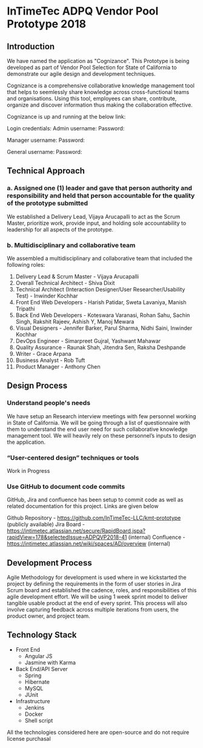 # InTimeTec ADPQ Vendor Pool Prototype 2018

## Introduction
We have named the application as "Cognizance". This Prototype is being developed as part of Vendor Pool Selection for State of California to demonstrate our agile design and development techniques. 

Cognizance is a comprehensive collaborative knowledge management tool that helps to seemlessly share knowledge across cross-functional teams and organisations. Using this tool, employees can share, contribute, organize and discover information thus making the collaboration effective.

Cognizance is up and running at the below link: <Raunak>

Login credentials:
Admin username:
Password:

Manager username:
Password:

General username:
Password:

## Technical Approach

### a. Assigned one (1) leader and gave that person authority and responsibility and held that person accountable for the quality of the prototype submitted

We established a Delivery Lead, Vijaya Arucapalli to act as the Scrum Master, prioritize work, provide input, and holding sole accountability to leadership for all aspects of the prototype.

### b. Multidisciplinary and collaborative team

We assembled a multidisciplinary and collaborative team that included the following roles:
1. Delivery Lead & Scrum Master - Vijaya Arucapalli
2. Overall Technical Architect - Shiva Dixit
3. Technical Architect (Interaction Designer/User Researcher/Usability Test) - Inwinder Kochhar
4. Front End Web Developers - Harish Patidar, Sweta Lavaniya, Manish Tripathi
5. Back End Web Developers - Koteswara Varanasi, Rohan Sahu, Sachin Singh, Rakshit Rajeev, Ashish Y, Manoj Mewara
6. Visual Designers - Jennifer Barker, Parul Sharma, Nidhi Saini, Inwinder Kochhar
7. DevOps Engineer - Simarpreet Gujral, Yashwant Mahawar
8. Quality Assurance - Raunak Shah, Jitendra Sen, Raksha Deshpande
9. Writer - Grace Arpana
10. Business Analyst - Rob Tuft
11. Product Manager - Anthony Chen

## Design Process

### Understand people's needs
We have setup an Research interview meetings with few personnel working in State of California. We will be going through a list of questionnaire with them to understand the end user need for such collaborative knowledge management tool. We will heavily rely on these personnel’s inputs to design the application.

### “User-centered design” techniques or tools
Work in Progress
  
### Use GitHub to document code commits
GitHub, Jira and confluence has been setup to commit code as well as related documentation for this project. Links are given below

Github Repository - https://github.com/InTimeTec-LLC/kmt-prototype (publicly available)
Jira Board - https://intimetec.atlassian.net/secure/RapidBoard.jspa?rapidView=178&selectedIssue=ADPQVP2018-41 (internal)
Confluence - https://intimetec.atlassian.net/wiki/spaces/AD/overview (internal)


## Development Process
Agile Methodology for development is used where in we kickstarted the project by defining the requirements in the form of user stories in Jira Scrum board and established the cadence, roles, and responsibilities of this agile development effort. We will be using 1 week sprint model to deliver tangible usable product at the end of every sprint. This process will also involve capturing feedback across multiple iterations from users, the product owner, and project team.

## Technology Stack

* Front End
    * Angular JS
    * Jasmine with Karma
* Back End/API Server
    * Spring
    * Hibernate
    * MySQL
    * JUnit
* Infrastructure
    * Jenkins
    * Docker
    * Shell script
    
 All the technologies considered here are open-source and do not require license purchasal
